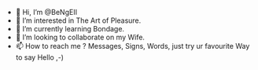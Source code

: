 - 👋 Hi, I’m @BeNgEII
- 👀 I’m interested in The Art of Pleasure.
- 🌱 I’m currently learning Bondage.
- 💞️ I’m looking to collaborate on my Wife.
- 📫 How to reach me ? Messages, Signs, Words, just try ur favourite Way to say Hello ,-)

<!---
BeNgEII/BeNgEII is a ✨ special ✨ repository because its `README.md` (this file) appears on your GitHub profile.
You can click the Preview link to take a look at your changes.
--->
